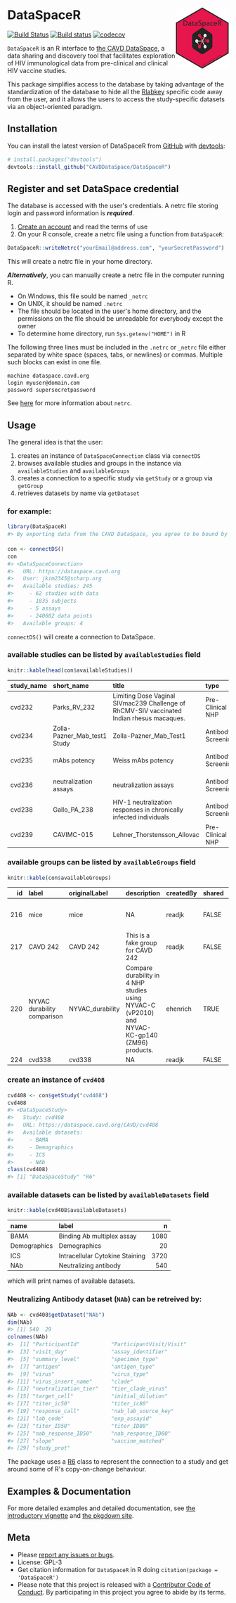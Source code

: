 
<!-- README.md is generated from README.Rmd. Please edit that file -->
DataSpaceR <img src="man/figures/logo.png" align="right" />
===========================================================

[![Build Status](https://travis-ci.org/CAVDDataSpace/DataSpaceR.svg?branch=master)](https://travis-ci.org/CAVDDataSpace/DataSpaceR) [![Build status](https://ci.appveyor.com/api/projects/status/bmwyv5i32xr07bdr/branch/master?svg=true)](https://ci.appveyor.com/project/juyeongkim/dataspacer/branch/master) [![codecov](https://codecov.io/gh/CAVDDataSpace/DataSpaceR/branch/master/graph/badge.svg)](https://codecov.io/gh/CAVDDataSpace/DataSpaceR/branch/master)

`DataSpaceR` is an R interface to [the CAVD DataSpace](https://dataspace.cavd.org), a data sharing and discovery tool that facilitates exploration of HIV immunological data from pre-clinical and clinical HIV vaccine studies.

This package simplifies access to the database by taking advantage of the standardization of the database to hide all the [Rlabkey](https://cran.r-project.org/web/packages/Rlabkey/index.html) specific code away from the user, and it allows the users to access the study-specific datasets via an object-oriented paradigm.

Installation
------------

You can install the latest version of DataSpaceR from [GitHub](https://github.com/CAVDDataSpace/DataSpaceR) with [devtools](https://cran.r-project.org/web/packages/devtools/index.html):

``` r
# install.packages("devtools")
devtools::install_github("CAVDDataSpace/DataSpaceR")
```

Register and set DataSpace credential
-------------------------------------

The database is accessed with the user's credentials. A netrc file storing login and password information is ***required***.

1.  [Create an account](https://dataspace.cavd.org/) and read the terms of use
2.  On your R console, create a netrc file using a function from `DataSpaceR`:

``` r
DataSpaceR::writeNetrc("yourEmail@address.com", "yourSecretPassword")
```

This will create a netrc file in your home directory.

***Alternatively***, you can manually create a netrc file in the computer running R.

-   On Windows, this file sould be named `_netrc`
-   On UNIX, it should be named `.netrc`
-   The file should be located in the user's home directory, and the permissions on the file should be unreadable for everybody except the owner
-   To determine home directory, run `Sys.getenv("HOME")` in R

The following three lines must be included in the `.netrc` or `_netrc` file either separated by white space (spaces, tabs, or newlines) or commas. Multiple such blocks can exist in one file.

    machine dataspace.cavd.org
    login myuser@domain.com
    password supersecretpassword

See [here](https://www.labkey.org/wiki/home/Documentation/page.view?name=netrc) for more information about `netrc`.

Usage
-----

The general idea is that the user:

1.  creates an instance of `DataSpaceConnection` class via `connectDS`
2.  browses available studies and groups in the instance via `availableStudies` and `availableGroups`
3.  creates a connection to a specific study via `getStudy` or a group via `getGroup`
4.  retrieves datasets by name via `getDataset`

### for example:

``` r
library(DataSpaceR)
#> By exporting data from the CAVD DataSpace, you agree to be bound by the Terms of Use available on the CAVD DataSpace sign-in page at https://dataspace.cavd.org/cds/CAVD/app.view?

con <- connectDS()
con
#> <DataSpaceConnection>
#>   URL: https://dataspace.cavd.org
#>   User: jkim2345@scharp.org
#>   Available studies: 245
#>     - 62 studies with data
#>     - 1835 subjects
#>     - 5 assays
#>     - 240602 data points
#>   Available groups: 4
```

`connectDS()` will create a connection to DataSpace.

### available studies can be listed by `availableStudies` field

``` r
knitr::kable(head(con$availableStudies))
```

| study\_name | short\_name                    | title                                                                                     | type               | status   | stage            | species            | start\_date | strategy                             |
|:------------|:-------------------------------|:------------------------------------------------------------------------------------------|:-------------------|:---------|:-----------------|:-------------------|:------------|:-------------------------------------|
| cvd232      | Parks\_RV\_232                 | Limiting Dose Vaginal SIVmac239 Challenge of RhCMV-SIV vaccinated Indian rhesus macaques. | Pre-Clinical NHP   | Inactive | Assays Completed | Rhesus macaque     | 2009-11-24  | Vector vaccines (viral or bacterial) |
| cvd234      | Zolla-Pazner\_Mab\_test1 Study | Zolla-Pazner\_Mab\_Test1                                                                  | Antibody Screening | Inactive | Assays Completed | Non-Organism Study | 2009-02-03  | Prophylactic neutralizing Ab         |
| cvd235      | mAbs potency                   | Weiss mAbs potency                                                                        | Antibody Screening | Inactive | Assays Completed | Non-Organism Study | 2008-08-21  | Prophylactic neutralizing Ab         |
| cvd236      | neutralization assays          | neutralization assays                                                                     | Antibody Screening | Active   | In Progress      | Non-Organism Study | 2009-02-03  | Prophylactic neutralizing Ab         |
| cvd238      | Gallo\_PA\_238                 | HIV-1 neutralization responses in chronically infected individuals                        | Antibody Screening | Inactive | Assays Completed | Non-Organism Study | 2009-01-08  | Prophylactic neutralizing Ab         |
| cvd239      | CAVIMC-015                     | Lehner\_Thorstensson\_Allovac                                                             | Pre-Clinical NHP   | Inactive | Assays Completed | Rhesus macaque     | 2009-01-08  | Protein and peptide vaccines         |

### available groups can be listed by `availableGroups` field

``` r
knitr::kable(con$availableGroups)
```

|   id| label                       | originalLabel     | description                                                                                    | createdBy | shared |    n| studies                                   |
|----:|:----------------------------|:------------------|:-----------------------------------------------------------------------------------------------|:----------|:-------|----:|:------------------------------------------|
|  216| mice                        | mice              | NA                                                                                             | readjk    | FALSE  |   75| c("cvd468", "cvd483", "cvd316", "cvd331") |
|  217| CAVD 242                    | CAVD 242          | This is a fake group for CAVD 242                                                              | readjk    | FALSE  |   30| cvd242                                    |
|  220| NYVAC durability comparison | NYVAC\_durability | Compare durability in 4 NHP studies using NYVAC-C (vP2010) and NYVAC-KC-gp140 (ZM96) products. | ehenrich  | TRUE   |   78| c("cvd281", "cvd434", "cvd259", "cvd277") |
|  224| cvd338                      | cvd338            | NA                                                                                             | readjk    | FALSE  |   36| cvd338                                    |

### create an instance of `cvd408`

``` r
cvd408 <- con$getStudy("cvd408")
cvd408
#> <DataSpaceStudy>
#>   Study: cvd408
#>   URL: https://dataspace.cavd.org/CAVD/cvd408
#>   Available datasets:
#>     - BAMA
#>     - Demographics
#>     - ICS
#>     - NAb
class(cvd408)
#> [1] "DataSpaceStudy" "R6"
```

### available datasets can be listed by `availableDatasets` field

``` r
knitr::kable(cvd408$availableDatasets)
```

| name         | label                           |     n|
|:-------------|:--------------------------------|-----:|
| BAMA         | Binding Ab multiplex assay      |  1080|
| Demographics | Demographics                    |    20|
| ICS          | Intracellular Cytokine Staining |  3720|
| NAb          | Neutralizing antibody           |   540|

which will print names of available datasets.

### Neutralizing Antibody dataset (`NAb`) can be retreived by:

``` r
NAb <- cvd408$getDataset("NAb")
dim(NAb)
#> [1] 540  29
colnames(NAb)
#>  [1] "ParticipantId"          "ParticipantVisit/Visit"
#>  [3] "visit_day"              "assay_identifier"      
#>  [5] "summary_level"          "specimen_type"         
#>  [7] "antigen"                "antigen_type"          
#>  [9] "virus"                  "virus_type"            
#> [11] "virus_insert_name"      "clade"                 
#> [13] "neutralization_tier"    "tier_clade_virus"      
#> [15] "target_cell"            "initial_dilution"      
#> [17] "titer_ic50"             "titer_ic80"            
#> [19] "response_call"          "nab_lab_source_key"    
#> [21] "lab_code"               "exp_assayid"           
#> [23] "titer_ID50"             "titer_ID80"            
#> [25] "nab_response_ID50"      "nab_response_ID80"     
#> [27] "slope"                  "vaccine_matched"       
#> [29] "study_prot"
```

The package uses a [R6](https://cran.r-project.org/web/packages/R6/index.html) class to represent the connection to a study and get around some of R's copy-on-change behaviour.

Examples & Documentation
------------------------

For more detailed examples and detailed documentation, see [the introductory vignette](https://cavddataspace.github.io/DataSpaceR/articles/Intro_to_DataSpaceR.html) and [the pkgdown site](https://cavddataspace.github.io/DataSpaceR/).

Meta
----

-   Please [report any issues or bugs](https://github.com/CAVDDataSpace/DataSpaceR/issues).
-   License: GPL-3
-   Get citation information for `DataSpaceR` in R doing `citation(package = 'DataSpaceR')`
-   Please note that this project is released with a [Contributor Code of Conduct](CONDUCT.md). By participating in this project you agree to abide by its terms.
